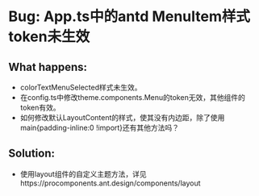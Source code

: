 # Bug: App.ts中的antd MenuItem样式token未生效

## What happens:

- colorTextMenuSelected样式未生效。
- 在config.ts中修改theme.components.Menu的token无效，其他组件的token有效。
- 如何修改默认LayoutContent的样式，使其没有内边距，除了使用main{padding-inline:0 !import}还有其他方法吗？

## Solution:

- 使用layout组件的自定义主题方法，详见https://procomponents.ant.design/components/layout
